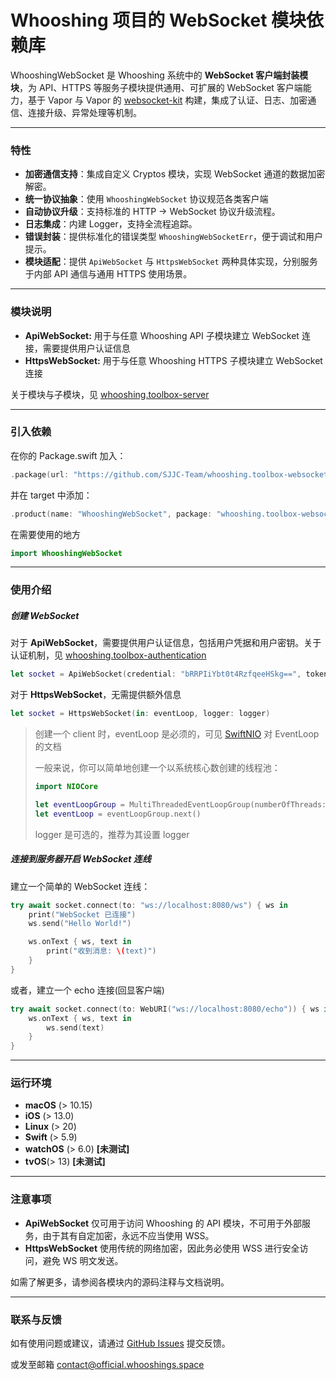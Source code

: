 # Whooshing 项目的 WebSocket 模块依赖库

WhooshingWebSocket 是 Whooshing 系统中的 **WebSocket 客户端封装模块**，为 API、HTTPS 等服务子模块提供通用、可扩展的 WebSocket 客户端能力，基于 Vapor 与 Vapor 的  [websocket-kit](https://github.com/vapor/websocket-kit) 构建，集成了认证、日志、加密通信、连接升级、异常处理等机制。

-----

### 特性

-  **加密通信支持**：集成自定义 Cryptos 模块，实现 WebSocket 通道的数据加密解密。
-  **统一协议抽象**：使用 `WhooshingWebSocket` 协议规范各类客户端
-  **自动协议升级**：支持标准的 HTTP → WebSocket 协议升级流程。
-  **日志集成**：内建 Logger，支持全流程追踪。
-  **错误封装**：提供标准化的错误类型 `WhooshingWebSocketErr`，便于调试和用户提示。
-  **模块适配**：提供 `ApiWebSocket` 与 `HttpsWebSocket` 两种具体实现，分别服务于内部 API 通信与通用 HTTPS 使用场景。

----

### 模块说明

- **ApiWebSocket:** 用于与任意 Whooshing API 子模块建立 WebSocket 连接，需要提供用户认证信息
- **HttpsWebSocket:** 用于与任意 Whooshing HTTPS 子模块建立 WebSocket 连接

关于模块与子模块，见 [whooshing.toolbox-server](https://github.com/SJJC-Team/whooshing.toolbox-server)

-----

### 引入依赖

在你的 Package.swift 加入：

``` swift
.package(url: "https://github.com/SJJC-Team/whooshing.toolbox-websocket.git", .upToNextMajor(from: "1.1.0"))
```

并在 target 中添加：

```swift
.product(name: "WhooshingWebSocket", package: "whooshing.toolbox-websocket")
```

在需要使用的地方

```swift
import WhooshingWebSocket
```

-------

### 使用介绍

##### 创建 WebSocket

对于 **ApiWebSocket**，需要提供用户认证信息，包括用户凭据和用户密钥。关于认证机制，见 [whooshing.toolbox-authentication](https://github.com/SJJC-Team/whooshing.module-authentication)

```swift
let socket = ApiWebSocket(credential: "bRRPIiYbt0t4RzfqeeHSkg==", token: "jXTz4vTQk0O/XFIjWQIHLC7z9/E0/4VtEb+LkF8IcA4=", eventLoop: eventLoop, logger: logger)
```

对于 **HttpsWebSocket**，无需提供额外信息

```swift
let socket = HttpsWebSocket(in: eventLoop, logger: logger)
```

> 创建一个 client 时，eventLoop 是必须的，可见 [SwiftNIO](https://github.com/apple/swift-nio) 对 EventLoop 的文档
>
> 一般来说，你可以简单地创建一个以系统核心数创建的线程池：
>
> ```swift
> import NIOCore
> 
> let eventLoopGroup = MultiThreadedEventLoopGroup(numberOfThreads: System.coreCount)
> let eventLoop = eventLoopGroup.next()
> ```
>
> logger 是可选的，推荐为其设置 logger



##### 连接到服务器开启 WebSocket 连线

建立一个简单的 WebSocket 连线：

```swift
try await socket.connect(to: "ws://localhost:8080/ws") { ws in
    print("WebSocket 已连接")
    ws.send("Hello World!")

    ws.onText { ws, text in
        print("收到消息: \(text)")
    }
}
```

或者，建立一个 echo 连接(回显客户端)

```swift
try await socket.connect(to: WebURI("ws://localhost:8080/echo")) { ws in
    ws.onText { ws, text in
        ws.send(text)
    }
}
```

----

### 运行环境

* **macOS** (> 10.15)
* **iOS** (> 13.0)
* **Linux** (> 20)
* **Swift** (> 5.9)
* **watchOS** (> 6.0) **[未测试]**
* **tvOS**(> 13) **[未测试]**

---------

### 注意事项

- **ApiWebSocket** 仅可用于访问 Whooshing 的 API 模块，不可用于外部服务，由于其有自定加密，永远不应当使用 WSS。
- **HttpsWebSocket** 使用传统的网络加密，因此务必使用 WSS 进行安全访问，避免 WS 明文发送。

如需了解更多，请参阅各模块内的源码注释与文档说明。

-------

### 联系与反馈

如有使用问题或建议，请通过 [GitHub Issues](https://github.com/SJJC-Team/whooshing.toolbox-server/issues) 提交反馈。

或发至邮箱 [contact@official.whooshings.space](mailto:contact@official.whooshings.space)
